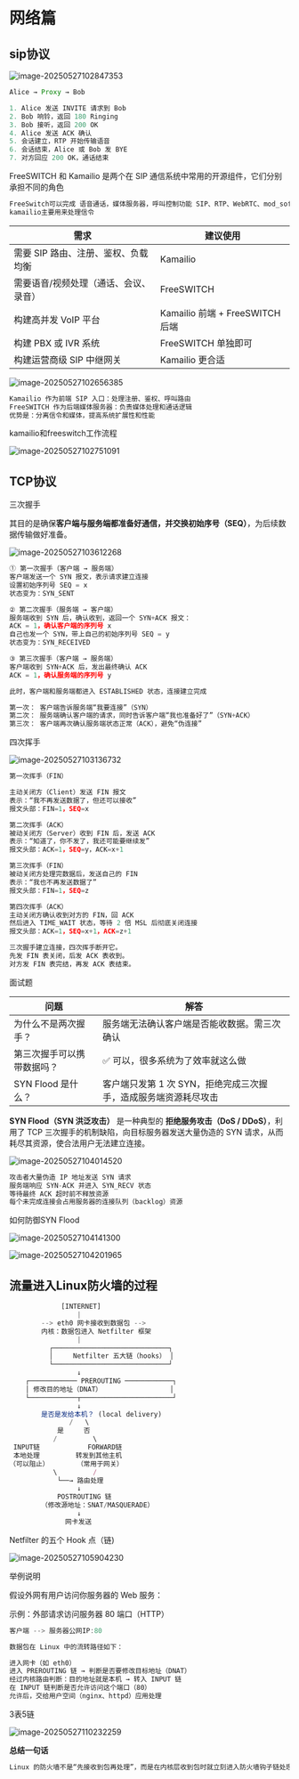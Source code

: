 # 网络篇

## sip协议

![image-20250527102847353](https://2216847528.oss-cn-beijing.aliyuncs.com/asset/image-20250527102847353.png)

```ts
Alice → Proxy → Bob

1. Alice 发送 INVITE 请求到 Bob
2. Bob 响铃，返回 180 Ringing
3. Bob 接听，返回 200 OK
4. Alice 发送 ACK 确认
5. 会话建立，RTP 开始传输语音
6. 会话结束，Alice 或 Bob 发 BYE
7. 对方回应 200 OK，通话结束
```

FreeSWITCH 和 Kamailio 是两个在 SIP 通信系统中常用的开源组件，它们分别承担不同的角色

```ts
FreeSwitch可以完成 语音通话，媒体服务器，呼叫控制功能 SIP、RTP、WebRTC、mod_sofia，媒体转码
kamailio主要用来处理信令
```

| 需求                                  | 建议使用                        |
| ------------------------------------- | ------------------------------- |
| 需要 SIP 路由、注册、鉴权、负载均衡   | Kamailio                        |
| 需要语音/视频处理（通话、会议、录音） | FreeSWITCH                      |
| 构建高并发 VoIP 平台                  | Kamailio 前端 + FreeSWITCH 后端 |
| 构建 PBX 或 IVR 系统                  | FreeSWITCH 单独即可             |
| 构建运营商级 SIP 中继网关             | Kamailio 更合适                 |

![image-20250527102656385](https://2216847528.oss-cn-beijing.aliyuncs.com/asset/image-20250527102656385.png)

```ts
Kamailio 作为前端 SIP 入口：处理注册、鉴权、呼叫路由
FreeSWITCH 作为后端媒体服务器：负责媒体处理和通话逻辑
优势是：分离信令和媒体，提高系统扩展性和性能
```

kamailio和freeswitch工作流程

![image-20250527102751091](https://2216847528.oss-cn-beijing.aliyuncs.com/asset/image-20250527102751091.png)

## TCP协议

三次握手

其目的是确保**客户端与服务端都准备好通信，并交换初始序号（SEQ）**，为后续数据传输做好准备。

![image-20250527103612268](https://2216847528.oss-cn-beijing.aliyuncs.com/asset/image-20250527103612268.png)

```ts
① 第一次握手（客户端 → 服务端）
客户端发送一个 SYN 报文，表示请求建立连接
设置初始序列号 SEQ = x
状态变为：SYN_SENT

② 第二次握手（服务端 → 客户端）
服务端收到 SYN 后，确认收到，返回一个 SYN+ACK 报文：
ACK = 1，确认客户端的序列号 x
自己也发一个 SYN，带上自己的初始序列号 SEQ = y
状态变为：SYN_RECEIVED

③ 第三次握手（客户端 → 服务端）
客户端收到 SYN+ACK 后，发出最终确认 ACK
ACK = 1，确认服务端的序列号 y

此时，客户端和服务端都进入 ESTABLISHED 状态，连接建立完成

第一次： 客户端告诉服务端“我要连接”（SYN）
第二次： 服务端确认客户端的请求，同时告诉客户端“我也准备好了”（SYN+ACK）
第三次： 客户端再次确认服务端状态正常（ACK），避免“伪连接”
```

四次挥手

![image-20250527103136732](https://2216847528.oss-cn-beijing.aliyuncs.com/asset/image-20250527103136732.png)

```ts
第一次挥手（FIN）

主动关闭方（Client）发送 FIN 报文
表示：“我不再发送数据了，但还可以接收”
报文头部：FIN=1，SEQ=x

第二次挥手（ACK）
被动关闭方（Server）收到 FIN 后，发送 ACK
表示：“知道了，你不发了，我还可能要继续发”
报文头部：ACK=1，SEQ=y，ACK=x+1

第三次挥手（FIN）
被动关闭方处理完数据后，发送自己的 FIN
表示：“我也不再发送数据了”
报文头部：FIN=1，SEQ=z

第四次挥手（ACK）
主动关闭方确认收到对方的 FIN，回 ACK
然后进入 TIME_WAIT 状态，等待 2 倍 MSL 后彻底关闭连接
报文头部：ACK=1，SEQ=x+1，ACK=z+1

三次握手建立连接，四次挥手断开它。
先发 FIN 表关闭，后发 ACK 表收到。
对方发 FIN 表完结，再发 ACK 表结束。
```

面试题

| 问题                       | 解答                                                         |
| -------------------------- | ------------------------------------------------------------ |
| 为什么不是两次握手？       | 服务端无法确认客户端是否能收数据。需三次确认                 |
| 第三次握手可以携带数据吗？ | ✅ 可以，很多系统为了效率就这么做                             |
| SYN Flood 是什么？         | 客户端只发第 1 次 SYN，拒绝完成三次握手，造成服务端资源耗尽攻击 |

**SYN Flood（SYN 洪泛攻击）** 是一种典型的 **拒绝服务攻击（DoS / DDoS）**，利用了 TCP 三次握手的机制缺陷，向目标服务器发送大量伪造的 SYN 请求，从而耗尽其资源，使合法用户无法建立连接。

![image-20250527104014520](https://2216847528.oss-cn-beijing.aliyuncs.com/asset/image-20250527104014520.png)

```ts
攻击者大量伪造 IP 地址发送 SYN 请求
服务端响应 SYN-ACK 并进入 SYN_RECV 状态
等待最终 ACK 超时前不释放资源
每个未完成连接会占用服务器的连接队列（backlog）资源
```

如何防御SYN Flood

![image-20250527104141300](https://2216847528.oss-cn-beijing.aliyuncs.com/asset/image-20250527104141300.png)

![image-20250527104201965](https://2216847528.oss-cn-beijing.aliyuncs.com/asset/image-20250527104201965.png)

## 流量进入Linux防火墙的过程

```ts
             [INTERNET]
                 |
        --> eth0 网卡接收到数据包 -->
        内核：数据包进入 Netfilter 框架
                 |
          ┌─────────────────────────────┐
          │     Netfilter 五大链（hooks） │
          └─────────────────────────────┘
                 ↓
    ┌──────────── PREROUTING ────────────┐
    │ 修改目的地址（DNAT）                 │
    └────────────┬───────────────────────┘
                 ↓
        是否是发给本机？ (local delivery)
               /   \
            是     否
           /         \
 INPUT链            FORWARD链
 本地处理         转发到其他主机
（可以阻止）       （常用于网关）
           \         /
            └──→ 路由处理
                 ↓
            POSTROUTING 链
        （修改源地址：SNAT/MASQUERADE）
                 ↓
              网卡发送

```

Netfilter 的五个 Hook 点（链)

![image-20250527105904230](https://2216847528.oss-cn-beijing.aliyuncs.com/asset/image-20250527105904230.png)

举例说明

假设外网有用户访问你服务器的 Web 服务：

示例：外部请求访问服务器 80 端口（HTTP）

```ts
客户端 --> 服务器公网IP:80

数据包在 Linux 中的流转路径如下：

进入网卡（如 eth0）
进入 PREROUTING 链 → 判断是否要修改目标地址（DNAT）
经过内核路由判断：目的地址就是本机 → 转入 INPUT 链
在 INPUT 链判断是否允许访问这个端口（80）
允许后，交给用户空间（nginx、httpd）应用处理
```

3表5链

![image-20250527110232259](https://2216847528.oss-cn-beijing.aliyuncs.com/asset/image-20250527110232259.png)



**总结一句话**

```ts
Linux 的防火墙不是“先接收到包再处理”，而是在内核层收到包时就立刻进入防火墙钩子链处理流程，不同链负责不同阶段。
```


